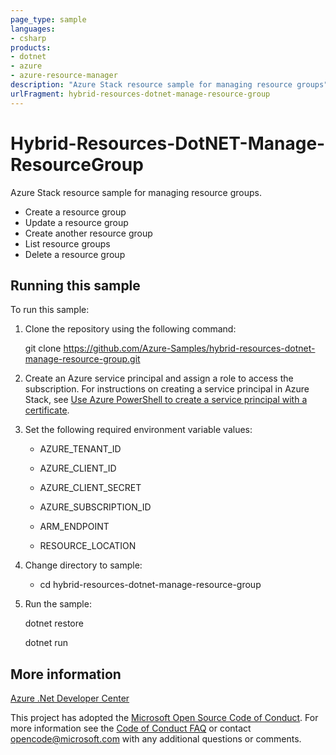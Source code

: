 ```yaml
---
page_type: sample
languages:
- csharp
products:
- dotnet
- azure
- azure-resource-manager
description: "Azure Stack resource sample for managing resource groups"
urlFragment: hybrid-resources-dotnet-manage-resource-group
---
```


# Hybrid-Resources-DotNET-Manage-ResourceGroup

Azure Stack resource sample for managing resource groups.

- Create a resource group
- Update a resource group
- Create another resource group
- List resource groups
- Delete a resource group

## Running this sample

To run this sample:

1. Clone the repository using the following command:

    git clone https://github.com/Azure-Samples/hybrid-resources-dotnet-manage-resource-group.git

2. Create an Azure service principal and assign a role to access the subscription. For instructions on creating a service principal in Azure Stack, see [Use Azure PowerShell to create a service principal with a certificate](https://docs.microsoft.com/en-us/azure/azure-stack/azure-stack-create-service-principals). 

3. Set the following required environment variable values:

    * AZURE_TENANT_ID

    * AZURE_CLIENT_ID

    * AZURE_CLIENT_SECRET

    * AZURE_SUBSCRIPTION_ID

    * ARM_ENDPOINT

    * RESOURCE_LOCATION

4. Change directory to sample:

    * cd hybrid-resources-dotnet-manage-resource-group

5. Run the sample:

    dotnet restore

    dotnet run

## More information

[Azure .Net Developer Center](https://azure.microsoft.com/en-us/develop/net/)

This project has adopted the [Microsoft Open Source Code of Conduct](https://opensource.microsoft.com/codeofconduct/). For more information see the [Code of Conduct FAQ](https://opensource.microsoft.com/codeofconduct/faq/) or contact [opencode@microsoft.com](mailto:opencode@microsoft.com) with any additional questions or comments.
